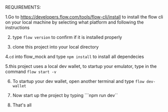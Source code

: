 REQUIREMENTS:

1.Go to https://developers.flow.com/tools/flow-cli/install to install the flow cli on your local machine by selecting what platform and following the instructions

2. type ```flow version``` to confirm if it is  installed properly

3. clone this project into your local directory

4.```cd``` into flow_mock and type ```npm install``` to install all dependecies

5.this project uses a local  dev wallet, to startup your emulator, type in the command ```flow start -v```

6. To startup your dev wallet, open another terminal and type ```flow dev-wallet```

7. Now start up the project by typing ```npm run dev``

8. That's all

